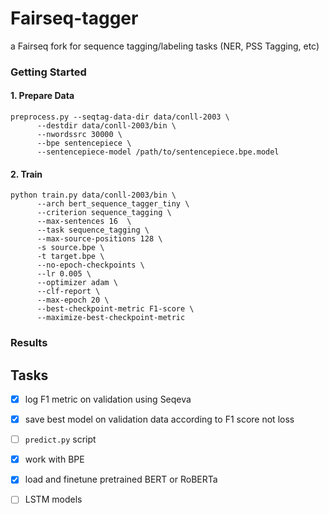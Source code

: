 # Fairseq-tagger

a Fairseq fork for sequence tagging/labeling tasks (NER, PSS Tagging, etc)




### Getting Started 

#### 1. Prepare Data
```
preprocess.py --seqtag-data-dir data/conll-2003 \
      --destdir data/conll-2003/bin \
      --nwordssrc 30000 \
      --bpe sentencepiece \
      --sentencepiece-model /path/to/sentencepiece.bpe.model
```

#### 2. Train 
```
python train.py data/conll-2003/bin \ 
      --arch bert_sequence_tagger_tiny \
      --criterion sequence_tagging \
      --max-sentences 16  \
      --task sequence_tagging \
      --max-source-positions 128 \
      -s source.bpe \
      -t target.bpe \
      --no-epoch-checkpoints \
      --lr 0.005 \
      --optimizer adam \
      --clf-report \
      --max-epoch 20 \
      --best-checkpoint-metric F1-score \
      --maximize-best-checkpoint-metric

```

### Results

## Tasks

- [x] log F1 metric on validation using Seqeva
- [x] save best model on validation data according to F1 score not loss
- [ ] `predict.py` script
- [x] work with BPE
- [x] load and finetune pretrained BERT or RoBERTa 
- [ ] LSTM models


